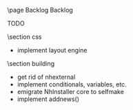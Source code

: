 \page Backlog Backlog

<div style="max-width:700px;">

TODO

\section css
- implement layout engine

\section building

- get rid of nhexternal
- implement conditionals, variables, etc.
- emigrate NhInstaller core to selfmake
- implement addnews()

</div>

